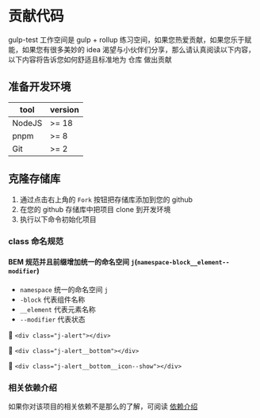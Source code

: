 # 贡献代码

gulp-test 工作空间是 gulp + rollup 练习空间，如果您热爱贡献，如果您乐于赋能，如果您有很多美妙的 idea 渴望与小伙伴们分享，那么请认真阅读以下内容，以下内容将告诉您如何舒适且标准地为 仓库 做出贡献

## 准备开发环境

| tool   | version |
| ------ | ------- |
| NodeJS | >= 18   |
| pnpm   | >= 8    |
| Git    | >= 2    |

## 克隆存储库

1. 通过点击右上角的 `Fork` 按钮把存储库添加到您的 github
2. 在您的 github 存储库中把项目 clone 到开发环境
3. 执行以下命令初始化项目

### class 命名规范

#### BEM 规范并且前缀增加统一的命名空间 `j`(`namespace-block__element--modifier`)

- `namespace` 统一的命名空间 `j`
- `-block` 代表组件名称
- `__element` 代表元素名称
- `--modifier` 代表状态

🌰 `<div class="j-alert"></div>`

🌰 `<div class="j-alert__bottom"></div>`

🌰 `<div class="j-alert__bottom__icon--show"></div>`

### 相关依赖介绍

如果你对该项目的相关依赖不是那么的了解，可阅读 [依赖介绍](./DEPEND.md)
